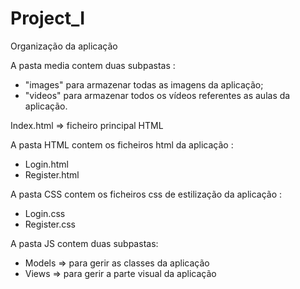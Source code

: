 # Project_I

Organização da aplicação

A pasta media contem duas subpastas :
- "images" para armazenar todas as imagens da aplicação;
- "videos" para armazenar todos os vídeos referentes as aulas da aplicação.


Index.html => ficheiro principal HTML

A pasta HTML contem os ficheiros html da aplicação :
- Login.html
- Register.html

A pasta CSS contem os ficheiros css de estilização da aplicação :
- Login.css
- Register.css


A pasta JS contem duas subpastas:
- Models => para gerir as classes da aplicação
- Views => para gerir a parte visual da aplicação
